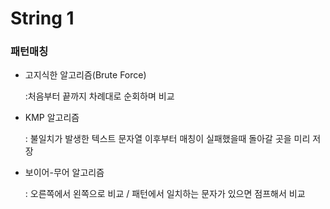 # String 1

### 패턴매칭 

- 고지식한 알고리즘(Brute Force)

  :처음부터 끝까지 차례대로 순회하며 비교

  

- KMP 알고리즘

  : 불일치가 발생한 텍스트 문자열 이후부터 매칭이 실패했을때 돌아갈 곳을 미리 저장



- 보이어-무어 알고리즘

  : 오른쪽에서 왼쪽으로 비교 / 패턴에서 일치하는 문자가 있으면 점프해서 비교

  


